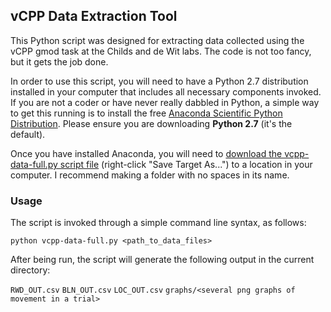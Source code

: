 ## vCPP Data Extraction Tool

This Python script was designed for extracting data collected using the vCPP gmod task at the Childs and de Wit labs. The code is not too fancy, but it gets the job done.

In order to use this script, you will need to have a Python 2.7 distribution installed in your computer that includes all necessary components invoked. If you are not a coder or have never really dabbled in Python, a simple way to get this running is to install the free [Anaconda Scientific Python Distribution][1]. Please ensure you are downloading **Python 2.7** (it's the default).

Once you have installed Anaconda, you will need to [download the vcpp-data-full.py script file][2] (right-click "Save Target As...") to a location in your computer. I recommend making a folder with no spaces in its name.

### Usage

The script is invoked through a simple command line syntax, as follows:

`python vcpp-data-full.py <path_to_data_files>`

After being run, the script will generate the following output in the current directory:

`RWD_OUT.csv`
`BLN_OUT.csv`
`LOC_OUT.csv`
`graphs/<several png graphs of movement in a trial>`


[1]: https://store.continuum.io/cshop/anaconda/ 
[2]: https://raw.githubusercontent.com/fcmeyer/meyer-psychcode/master/vcpp-data-analysis/vcpp-full-data.py